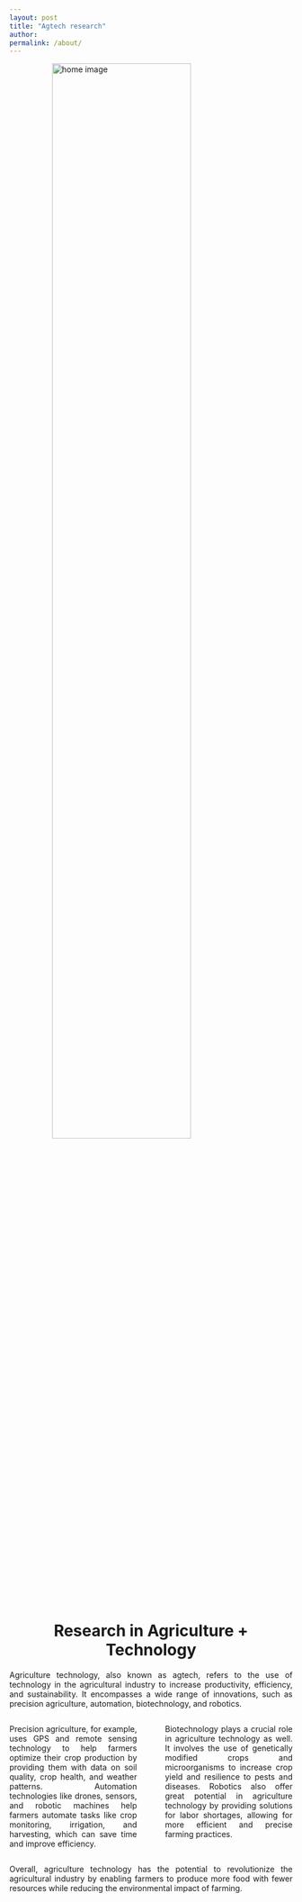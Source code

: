```yaml
---
layout: post
title: "Agtech research"
author: 
permalink: /about/
---
```


<img src="{{ '/resource/img/home.jpg' | relative_url }}" style="width: 70%; display: block; margin: 0 auto;" alt="home image" />

<h1 style="text-align: center; font-weight: bold;">Research in Agriculture + Technology</h1>

<section style="max-width: 800px; margin: 0 auto; text-align: justify;">
  <p>
    Agriculture technology, also known as agtech, refers to the use of
    technology in the agricultural industry to increase productivity,
    efficiency, and sustainability. It encompasses a wide range of
    innovations, such as precision agriculture, automation, biotechnology,
    and robotics.
  </p>

  <article style="display: flex; flex-direction: row; gap: 50px; justify-content: space-between;">
    <p style="width: 48%;">
      Precision agriculture, for example, uses GPS and remote sensing
      technology to help farmers optimize their crop production by
      providing them with data on soil quality, crop health, and weather
      patterns. Automation technologies like drones, sensors, and robotic
      machines help farmers automate tasks like crop monitoring,
      irrigation, and harvesting, which can save time and improve
      efficiency.
    </p>
    <p style="width: 48%;">
      Biotechnology plays a crucial role in agriculture technology as
      well. It involves the use of genetically modified crops and
      microorganisms to increase crop yield and resilience to pests and
      diseases. Robotics also offer great potential in agriculture
      technology by providing solutions for labor shortages, allowing for
      more efficient and precise farming practices.
    </p>
  </article>

  <p>
    Overall, agriculture technology has the potential to revolutionize the
    agricultural industry by enabling farmers to produce more food with
    fewer resources while reducing the environmental impact of farming.
  </p>
</section>